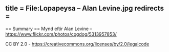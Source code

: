 title = File:Lopapeysa – Alan Levine.jpg
redirects =
---

== Summary ==
Mynd eftir Alan Levine – https://www.flickr.com/photos/cogdog/5313957853/

CC BY 2.0 - https://creativecommons.org/licenses/by/2.0/legalcode
